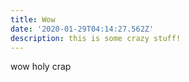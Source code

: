 ```yaml
---
title: Wow
date: '2020-01-29T04:14:27.562Z'
description: this is some crazy stuff!
---
```

wow holy crap